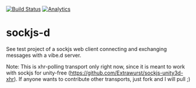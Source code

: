 [![Build Status](https://api.travis-ci.org/Extrawurst/sockjs-d.png)](https://travis-ci.org/Extrawurst/sockjs-d)
[![Analytics](https://ga-beacon.appspot.com/UA-49903757-1/sockjs-d/readme)](https://github.com/Extrawurst/sockjs-d)

sockjs-d
========

See test project of a sockjs web client connecting and exchanging messages with a vibe.d server.

Note:
This is xhr-polling transport only right now, since it is meant to work with 
sockjs for unity-free (https://github.com/Extrawurst/sockjs-unity3d-xhr).
If anyone wants to contribute other transports, just fork and I will pull ;)
